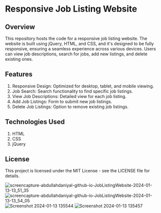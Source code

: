 # Responsive Job Listing Website
## Overview
This repository hosts the code for a responsive job listing website. The website is built using jQuery, HTML, and CSS, and it's designed to be fully responsive, ensuring a seamless experience across various devices. Users can view job descriptions, search for jobs, add new listings, and delete existing ones.
## Features
1. Responsive Design: Optimized for desktop, tablet, and mobile viewing.
2. Job Search: Search functionality to find specific job listings.
3. View Job Descriptions: Detailed view for each job listing.
4. Add Job Listings: Form to submit new job listings.
5. Delete Job Listings: Option to remove existing job listings.
## Technologies Used
1. HTML
2. CSS
3. jQuery
## License
This project is licensed under the MIT License - see the LICENSE file for details.

![screencapture-abdullahdaniyal-github-io-JobListingWebsite-2024-01-13-13_51_35](https://github.com/AbdullahDaniyal/JobListingWebsite/assets/91824833/9e154ea7-d00e-416d-bf27-41865a8e0cd3)
![screencapture-abdullahdaniyal-github-io-JobListingWebsite-2024-01-13-13_54_05](https://github.com/AbdullahDaniyal/JobListingWebsite/assets/91824833/2ff21adf-75c5-49fe-bbf4-ca077cc1dbe3)
![Screenshot 2024-01-13 135544](https://github.com/AbdullahDaniyal/JobListingWebsite/assets/91824833/eb91a620-cc6b-43e3-809a-1461a6bdcd8e)
![Screenshot 2024-01-13 135457](https://github.com/AbdullahDaniyal/JobListingWebsite/assets/91824833/43acb9df-c362-4643-95c8-0f7347914cbc)
